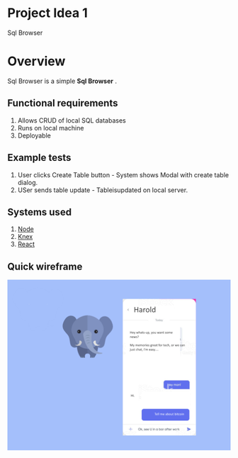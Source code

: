# Project Idea 1 

Sql Browser

# Overview

Sql Browser is a simple **Sql Browser** .

## Functional requirements

 1. Allows CRUD of local SQL databases
 2. Runs on local machine
 3. Deployable

## Example tests

 1. User clicks Create Table button - System shows Modal with create table dialog.
 2. USer sends table update - Tableisupdated on local server.

## Systems used

 1. [Node](https://nodejs.org/en/) 
 2. [Knex](https://knexjs.org/)
 3. [React](https://reactjs.org/)

## Quick wireframe
![Mockup of design (v quick!)](https://raw.githubusercontent.com/atapp/cs633/master/elewhole.png)
